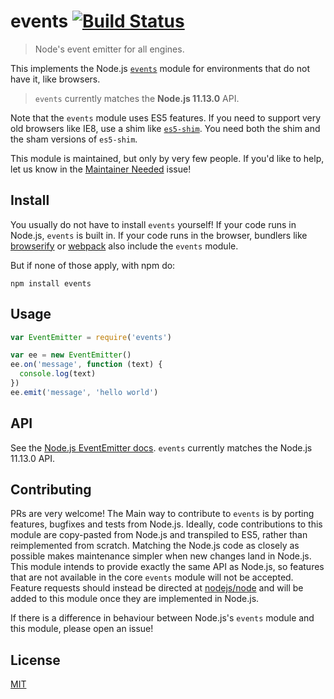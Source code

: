 # events [![Build Status](https://travis-ci.org/Gozala/events.png?branch=master)](https://travis-ci.org/Gozala/events)

> Node's event emitter for all engines.

This implements the Node.js [`events`][node.js docs] module for environments that do not have it, like browsers.

> `events` currently matches the **Node.js 11.13.0** API.

Note that the `events` module uses ES5 features. If you need to support very old browsers like IE8, use a shim like [`es5-shim`](https://www.npmjs.com/package/es5-shim). You need both the shim and the sham versions of `es5-shim`.

This module is maintained, but only by very few people. If you'd like to help, let us know in the [Maintainer Needed](https://github.com/Gozala/events/issues/43) issue!

## Install

You usually do not have to install `events` yourself! If your code runs in Node.js, `events` is built in. If your code runs in the browser, bundlers like [browserify](https://github.com/browserify/browserify) or [webpack](https://github.com/webpack/webpack) also include the `events` module.

But if none of those apply, with npm do:

```
npm install events
```

## Usage

```javascript
var EventEmitter = require('events')

var ee = new EventEmitter()
ee.on('message', function (text) {
  console.log(text)
})
ee.emit('message', 'hello world')
```

## API

See the [Node.js EventEmitter docs][node.js docs]. `events` currently matches the Node.js 11.13.0 API.

## Contributing

PRs are very welcome! The Main way to contribute to `events` is by porting features, bugfixes and tests from Node.js. Ideally, code contributions to this module are copy-pasted from Node.js and transpiled to ES5, rather than reimplemented from scratch. Matching the Node.js code as closely as possible makes maintenance simpler when new changes land in Node.js.
This module intends to provide exactly the same API as Node.js, so features that are not available in the core `events` module will not be accepted. Feature requests should instead be directed at [nodejs/node](https://github.com/nodejs/node) and will be added to this module once they are implemented in Node.js.

If there is a difference in behaviour between Node.js's `events` module and this module, please open an issue!

## License

[MIT](./LICENSE)

[node.js docs]: https://nodejs.org/dist/v11.13.0/docs/api/events.html
